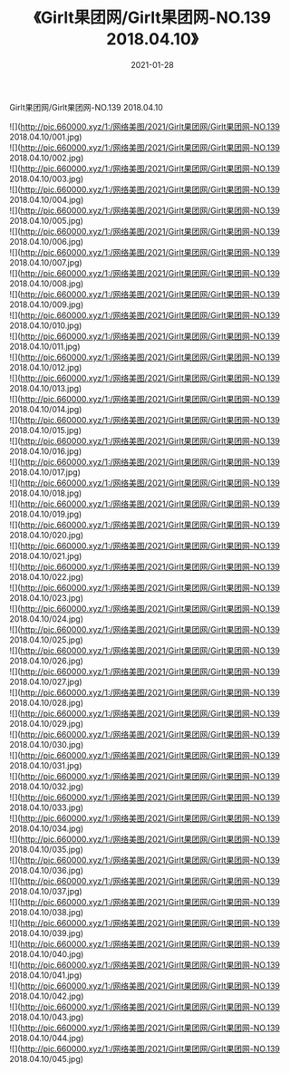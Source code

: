 ﻿---
layout: post
title:  《Girlt果团网/Girlt果团网-NO.139 2018.04.10》
date:   2021-01-28
img: http://pic.660000.xyz/1:/网络美图/2021/Girlt果团网/Girlt果团网-NO.139 2018.04.10/000.jpg
categories: [美女, 清纯, 唯美]
---

Girlt果团网/Girlt果团网-NO.139 2018.04.10

 ![](http://pic.660000.xyz/1:/网络美图/2021/Girlt果团网/Girlt果团网-NO.139 2018.04.10/001.jpg) <br>![](http://pic.660000.xyz/1:/网络美图/2021/Girlt果团网/Girlt果团网-NO.139 2018.04.10/002.jpg) <br>![](http://pic.660000.xyz/1:/网络美图/2021/Girlt果团网/Girlt果团网-NO.139 2018.04.10/003.jpg) <br>![](http://pic.660000.xyz/1:/网络美图/2021/Girlt果团网/Girlt果团网-NO.139 2018.04.10/004.jpg) <br>![](http://pic.660000.xyz/1:/网络美图/2021/Girlt果团网/Girlt果团网-NO.139 2018.04.10/005.jpg) <br>![](http://pic.660000.xyz/1:/网络美图/2021/Girlt果团网/Girlt果团网-NO.139 2018.04.10/006.jpg) <br>![](http://pic.660000.xyz/1:/网络美图/2021/Girlt果团网/Girlt果团网-NO.139 2018.04.10/007.jpg) <br>![](http://pic.660000.xyz/1:/网络美图/2021/Girlt果团网/Girlt果团网-NO.139 2018.04.10/008.jpg) <br>![](http://pic.660000.xyz/1:/网络美图/2021/Girlt果团网/Girlt果团网-NO.139 2018.04.10/009.jpg) <br>![](http://pic.660000.xyz/1:/网络美图/2021/Girlt果团网/Girlt果团网-NO.139 2018.04.10/010.jpg) <br>![](http://pic.660000.xyz/1:/网络美图/2021/Girlt果团网/Girlt果团网-NO.139 2018.04.10/011.jpg) <br>![](http://pic.660000.xyz/1:/网络美图/2021/Girlt果团网/Girlt果团网-NO.139 2018.04.10/012.jpg) <br>![](http://pic.660000.xyz/1:/网络美图/2021/Girlt果团网/Girlt果团网-NO.139 2018.04.10/013.jpg) <br>![](http://pic.660000.xyz/1:/网络美图/2021/Girlt果团网/Girlt果团网-NO.139 2018.04.10/014.jpg) <br>![](http://pic.660000.xyz/1:/网络美图/2021/Girlt果团网/Girlt果团网-NO.139 2018.04.10/015.jpg) <br>![](http://pic.660000.xyz/1:/网络美图/2021/Girlt果团网/Girlt果团网-NO.139 2018.04.10/016.jpg) <br>![](http://pic.660000.xyz/1:/网络美图/2021/Girlt果团网/Girlt果团网-NO.139 2018.04.10/017.jpg) <br>![](http://pic.660000.xyz/1:/网络美图/2021/Girlt果团网/Girlt果团网-NO.139 2018.04.10/018.jpg) <br>![](http://pic.660000.xyz/1:/网络美图/2021/Girlt果团网/Girlt果团网-NO.139 2018.04.10/019.jpg) <br>![](http://pic.660000.xyz/1:/网络美图/2021/Girlt果团网/Girlt果团网-NO.139 2018.04.10/020.jpg) <br>![](http://pic.660000.xyz/1:/网络美图/2021/Girlt果团网/Girlt果团网-NO.139 2018.04.10/021.jpg) <br>![](http://pic.660000.xyz/1:/网络美图/2021/Girlt果团网/Girlt果团网-NO.139 2018.04.10/022.jpg) <br>![](http://pic.660000.xyz/1:/网络美图/2021/Girlt果团网/Girlt果团网-NO.139 2018.04.10/023.jpg) <br>![](http://pic.660000.xyz/1:/网络美图/2021/Girlt果团网/Girlt果团网-NO.139 2018.04.10/024.jpg) <br>![](http://pic.660000.xyz/1:/网络美图/2021/Girlt果团网/Girlt果团网-NO.139 2018.04.10/025.jpg) <br>![](http://pic.660000.xyz/1:/网络美图/2021/Girlt果团网/Girlt果团网-NO.139 2018.04.10/026.jpg) <br>![](http://pic.660000.xyz/1:/网络美图/2021/Girlt果团网/Girlt果团网-NO.139 2018.04.10/027.jpg) <br>![](http://pic.660000.xyz/1:/网络美图/2021/Girlt果团网/Girlt果团网-NO.139 2018.04.10/028.jpg) <br>![](http://pic.660000.xyz/1:/网络美图/2021/Girlt果团网/Girlt果团网-NO.139 2018.04.10/029.jpg) <br>![](http://pic.660000.xyz/1:/网络美图/2021/Girlt果团网/Girlt果团网-NO.139 2018.04.10/030.jpg) <br>![](http://pic.660000.xyz/1:/网络美图/2021/Girlt果团网/Girlt果团网-NO.139 2018.04.10/031.jpg) <br>![](http://pic.660000.xyz/1:/网络美图/2021/Girlt果团网/Girlt果团网-NO.139 2018.04.10/032.jpg) <br>![](http://pic.660000.xyz/1:/网络美图/2021/Girlt果团网/Girlt果团网-NO.139 2018.04.10/033.jpg) <br>![](http://pic.660000.xyz/1:/网络美图/2021/Girlt果团网/Girlt果团网-NO.139 2018.04.10/034.jpg) <br>![](http://pic.660000.xyz/1:/网络美图/2021/Girlt果团网/Girlt果团网-NO.139 2018.04.10/035.jpg) <br>![](http://pic.660000.xyz/1:/网络美图/2021/Girlt果团网/Girlt果团网-NO.139 2018.04.10/036.jpg) <br>![](http://pic.660000.xyz/1:/网络美图/2021/Girlt果团网/Girlt果团网-NO.139 2018.04.10/037.jpg) <br>![](http://pic.660000.xyz/1:/网络美图/2021/Girlt果团网/Girlt果团网-NO.139 2018.04.10/038.jpg) <br>![](http://pic.660000.xyz/1:/网络美图/2021/Girlt果团网/Girlt果团网-NO.139 2018.04.10/039.jpg) <br>![](http://pic.660000.xyz/1:/网络美图/2021/Girlt果团网/Girlt果团网-NO.139 2018.04.10/040.jpg) <br>![](http://pic.660000.xyz/1:/网络美图/2021/Girlt果团网/Girlt果团网-NO.139 2018.04.10/041.jpg) <br>![](http://pic.660000.xyz/1:/网络美图/2021/Girlt果团网/Girlt果团网-NO.139 2018.04.10/042.jpg) <br>![](http://pic.660000.xyz/1:/网络美图/2021/Girlt果团网/Girlt果团网-NO.139 2018.04.10/043.jpg) <br>![](http://pic.660000.xyz/1:/网络美图/2021/Girlt果团网/Girlt果团网-NO.139 2018.04.10/044.jpg) <br>![](http://pic.660000.xyz/1:/网络美图/2021/Girlt果团网/Girlt果团网-NO.139 2018.04.10/045.jpg) <br>